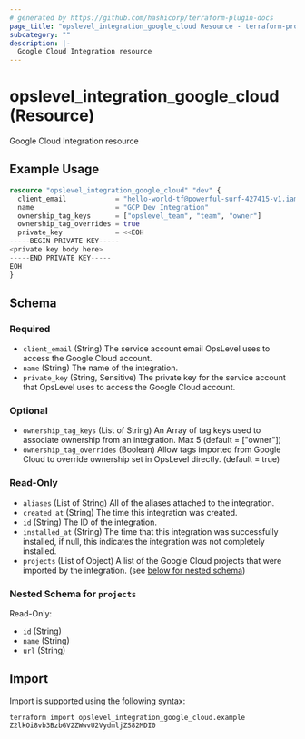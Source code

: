 ```yaml
---
# generated by https://github.com/hashicorp/terraform-plugin-docs
page_title: "opslevel_integration_google_cloud Resource - terraform-provider-opslevel"
subcategory: ""
description: |-
  Google Cloud Integration resource
---
```


# opslevel_integration_google_cloud (Resource)

Google Cloud Integration resource

## Example Usage

```terraform
resource "opslevel_integration_google_cloud" "dev" {
  client_email            = "hello-world-tf@powerful-surf-427415-v1.iam.gserviceaccount.com"
  name                    = "GCP Dev Integration"
  ownership_tag_keys      = ["opslevel_team", "team", "owner"]
  ownership_tag_overrides = true
  private_key             = <<EOH
-----BEGIN PRIVATE KEY-----
<private key body here>
-----END PRIVATE KEY-----
EOH
}
```

<!-- schema generated by tfplugindocs -->
## Schema

### Required

- `client_email` (String) The service account email OpsLevel uses to access the Google Cloud account.
- `name` (String) The name of the integration.
- `private_key` (String, Sensitive) The private key for the service account that OpsLevel uses to access the Google Cloud account.

### Optional

- `ownership_tag_keys` (List of String) An Array of tag keys used to associate ownership from an integration. Max 5 (default = ["owner"])
- `ownership_tag_overrides` (Boolean) Allow tags imported from Google Cloud to override ownership set in OpsLevel directly. (default = true)

### Read-Only

- `aliases` (List of String) All of the aliases attached to the integration.
- `created_at` (String) The time this integration was created.
- `id` (String) The ID of the integration.
- `installed_at` (String) The time that this integration was successfully installed, if null, this indicates the integration was not completely installed.
- `projects` (List of Object) A list of the Google Cloud projects that were imported by the integration. (see [below for nested schema](#nestedatt--projects))

<a id="nestedatt--projects"></a>
### Nested Schema for `projects`

Read-Only:

- `id` (String)
- `name` (String)
- `url` (String)

## Import

Import is supported using the following syntax:

```shell
terraform import opslevel_integration_google_cloud.example Z2lkOi8vb3BzbGV2ZWwvU2VydmljZS82MDI0
```
